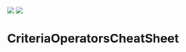 <!-- default badges list -->
![](https://img.shields.io/endpoint?url=https://codecentral.devexpress.com/api/v1/VersionRange/518812481/21.2.9%2B)
[![](https://img.shields.io/badge/📖_How_to_use_DevExpress_Examples-e9f6fc?style=flat-square)](https://docs.devexpress.com/GeneralInformation/403183)
<!-- default badges end -->
# CriteriaOperatorsCheatSheet
